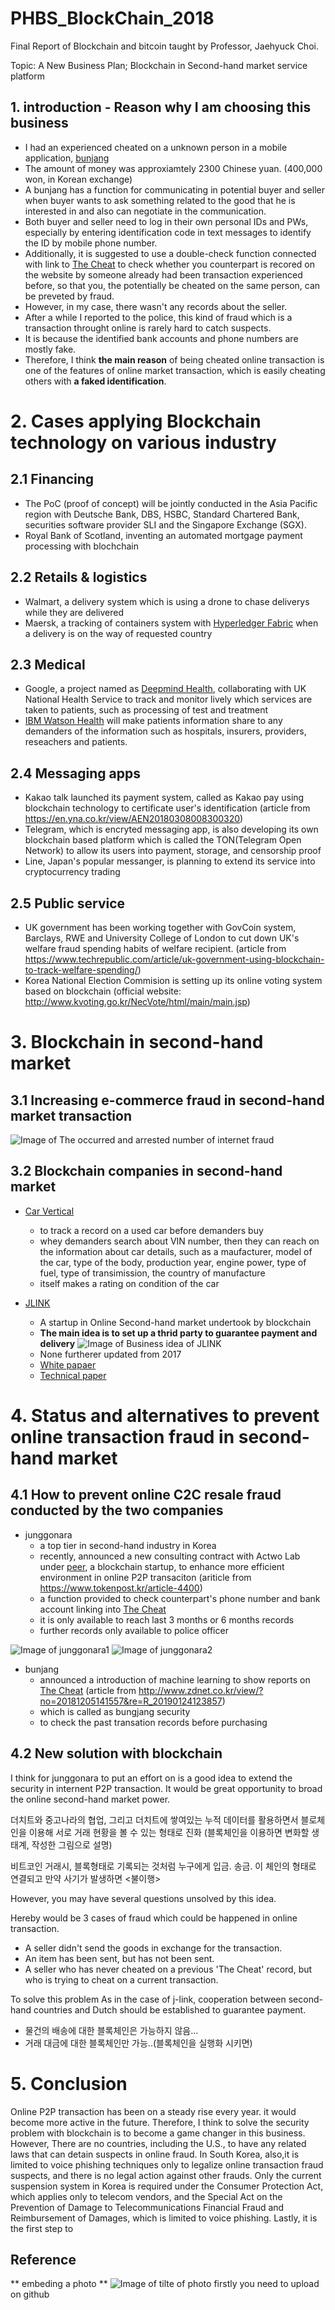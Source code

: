 # PHBS_BlockChain_2018

Final Report of Blockchain and bitcoin taught by Professor, Jaehyuck Choi.

Topic: A New Business Plan; Blockchain in Second-hand market service platform

## 1. introduction - Reason why I am choosing this business

- I had an experienced cheated on a unknown person in a mobile application, [bunjang](https://m.bunjang.co.kr/)
- The amount of money was approxiamtely 2300 Chinese yuan. (400,000 won, in Korean exchange) 
- A bunjang has a function for communicating in  potential buyer and seller when buyer wants to ask something related to the good that he is interested in and also can negotiate in the communication. 
- Both buyer and seller need to log in their own personal IDs and PWs, especially by entering identification code in text messages to identify the ID by mobile phone number. 
- Additionally, it is suggested to use a double-check function connected with link to [The Cheat](https://thecheat.co.kr/rb/?mod=_search) to check whether you counterpart is recored on the website by someone already had been transaction experienced before, so that you, the potentially be cheated on the same person, can be preveted by fraud.
- However, in my case, there wasn't any records about the seller. 
- After a while I reported to the police, this kind of fraud which is a transaction throught online is rarely hard to catch suspects. 
- It is because the identified bank accounts and phone numbers are mostly fake. 
- Therefore, I think **the main reason** of being cheated online transaction is one of the features of online market transaction, which is easily cheating others with **a faked identification**.

# 2. Cases applying Blockchain technology on various industry 

 ## 2.1 Financing
 
   - The PoC (proof of concept) will be jointly conducted in the Asia Pacific region with Deutsche Bank, DBS, HSBC, Standard Chartered Bank, securities software provider SLI and the Singapore Exchange (SGX).
   - Royal Bank of Scotland, inventing an automated mortgage payment processing with blochchain 

 ## 2.2 Retails & logistics
 
   - Walmart, a delivery system which is using a drone to chase deliverys while they are delivered
   - Maersk, a tracking of containers system with [Hyperledger Fabric](https://www.hyperledger.org/projects/fabric) when a delivery is on the way of requested country
    
 ## 2.3 Medical
 
   - Google, a project named as [Deepmind Health](https://deepmind.com/applied/deepmind-health/), collaborating with UK National Health Service to track and monitor lively which services are taken to patients, such as processing of test and treatment
   - [IBM Watson Health](https://www.ibm.com/watson/health/) will make patients information share to any demanders of the information such as hospitals, insurers, providers, reseachers and patients.
    
 ## 2.4 Messaging apps
 
   - Kakao talk launched its payment system, called as Kakao pay using blockchain technology to certificate user's identification (article from https://en.yna.co.kr/view/AEN20180308008300320)
   - Telegram, which is encryted messaging app, is also developing its own blockchain based platform which is called the TON(Telegram Open Network) to allow its users into payment, storage, and censorship proof
   - Line, Japan's popular messanger, is planning to extend its service into cryptocurrency trading
     
## 2.5 Public service

   - UK government has been working together with GovCoin system, Barclays, RWE and University College of London to cut down UK's welfare fraud spending habits of welfare recipient. (article from https://www.techrepublic.com/article/uk-government-using-blockchain-to-track-welfare-spending/)
   - Korea National Election Commision is setting up its online voting system based on blockchain (official website: http://www.kvoting.go.kr/NecVote/html/main/main.jsp)
  
# 3. Blockchain in second-hand market

## 3.1 Increasing e-commerce fraud in second-hand market transaction

![Image of **The occurred and arrested number of internet fraud**](https://github.com/dahyeshon/PHBS_BlockChain_2018/blob/master/pictures/internet%20fraud.png)
  
## 3.2 Blockchain companies in second-hand market
 
   - [Car Vertical](https://www.carvertical.com/)
     - to track a record on a used car before demanders buy
     - whey demanders search about VIN number, then they can reach on the information about car details, such as a maufacturer, model of the car, type of the body, production year, engine power, type of fuel, type of transimission, the country of manufacture
     - itself makes a rating on condition of the car

   - [JLINK](https://www.jlinkcoin.com/)
     - A startup in Online Second-hand market undertook by blockchain 
     - **The main idea is to set up a thrid party to guarantee payment and delivery**
![Image of **Business idea of JLINK**](https://octodex.github.com/images/5._IELTS_6.jpg)     
     - None furtherer updated from 2017
     - [White papaer](https://www.jlinkcoin.com/pdf/JLinkCoinWhitePaper.pdf)
     - [Technical paper](https://www.jlinkcoin.com/pdf/JLinkCoinTechnicalPaper.pdf)
     
# 4. Status and alternatives to prevent online transaction fraud in second-hand market 

## 4.1 How to prevent online C2C resale fraud conducted by the two companies

   - junggonara
     - a top tier in second-hand industry in Korea 
     - recently, announced a new consulting contract with Actwo Lab under [peer](https://peer.com/), a blockchain startup, to enhance more efficient environment in online P2P transaciton (ariticle from https://www.tokenpost.kr/article-4400)
     - a function provided to check counterpart's phone number and bank account linking into [The Cheat](https://thecheat.co.kr/rb/?mod=_search)
     - it is only available to reach last 3 months or 6 months records
     - further records only available to police officer   
  
![Image of **junggonara1**](https://octodex.github.com/images/5._IELTS_6.jpg)
![Image of **junggonara2**](https://octodex.github.com/images/5._IELTS_6.jpg)

   - bunjang
     - announced a introduction of machine learning to show reports on [The Cheat](https://thecheat.co.kr/rb/?mod=_search) (article from http://www.zdnet.co.kr/view/?no=20181205141557&re=R_20190124123857)
     - which is called as bungjang security
     - to check the past transation records before purchasing
    
 ## 4.2 New solution with blockchain

I think for junggonara to put an effort on  is a good idea to extend the security in internent P2P transaction. It would be great opportunity to broad the online second-hand market power. 

더치트와 중고나라의 협업, 그리고
더치트에 쌓여있는 누적 데이터를 활용하면서 
블로체인을 이용해 서로 거래 현황을 볼 수 있는 형태로 진화
(블록체인을 이용하면 변화할 생태계, 작성한 그림으로 설명)



비트코인 거래시, 블록형태로 기록되는 것처럼 누구에게 입금. 송금. 이 체인의 형태로 연결되고
만약 사기가 발생하면 <불이행>

However, you may have several questions unsolved by this idea.

Hereby would be 3 cases of fraud which could be happened in online transaction.
  - A seller didn't send the goods in exchange for the transaction.
  - An item has been sent, but has not been sent.
  - A seller who has never cheated on a previous 'The Cheat' record, but who is trying to cheat on a current transaction.

To solve this problem
As in the case of j-link, cooperation between second-hand countries and Dutch should be established to guarantee payment.

+ 물건의 배송에 대한 블록체인은 가능하지 않음...
+ 거래 대금에 대한 블록체인만 가능..(블록체인을 실행화 시키면)



# 5. Conclusion
Online P2P transaction has been on a steady rise every year. it would become more active in the future.
Therefore, I think to solve the security problem with blockchain is to become a game changer in this business.
However, There are no countries, including the U.S., to have any related laws that can detain suspects in online fraud.
In South Korea, also,it is limited to voice phishing techniques only to legalize online transaction fraud suspects, and there is no legal action against other frauds.
Only the current suspension system in Korea is required under the Consumer Protection Act, which applies only to telecom vendors, and the Special Act on the Prevention of Damage to Telecommunications Financial Fraud and Reimbursement of Damages, which is limited to voice phishing.
Lastly, it is the first step to 

## Reference

 

** embeding a photo **
![Image of **tilte of photo**](https://octodex.github.com/images/5._IELTS_6.jpg)
firstly you need to upload on github
